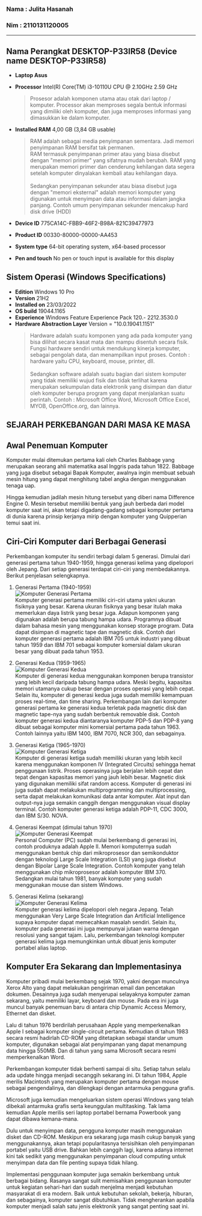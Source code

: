 ### Nama : Julita Hasanah

### Nim : 2110131120005

---

## Nama Perangkat DESKTOP-P33IR58 (Device name DESKTOP-P33IR58)

- **Laptop Asus**
- **Processor** Intel(R) Core(TM) i3-10110U CPU @ 2.10GHz 2.59 GHz <br>

  > Prosesor adalah komponen utama atau otak dari laptop / komputer. Processor akan memproses segala bentuk informasi yang dimiliki oleh komputer, dan juga memproses informasi yang dimasukkan ke dalam komputer.

- **Installed RAM** 4,00 GB (3,84 GB usable)

  > RAM adalah sebagai media penyimpanan sementara. Jadi memori penyimpanan RAM bersifat tak permanen. <br>
  > RAM termasuk penyimpanan primer atau yang biasa disebut dengan "memori primer" yang sifatnya mudah berubah. RAM yang merupakan memori primer dan cenderung kehilangan data segera setelah komputer dinyalakan kembali atau kehilangan daya. <br><br>
  > Sedangkan penyimpanan sekunder atau biasa disebut juga dengan "memori eksternal" adalah memori komputer yang digunakan untuk menyimpan data atau informasi dalam jangka panjang. Contoh umum penyimpanan sekunder mencakup hard disk drive (HDD)

- **Device ID** 775CA14C-FBB9-46F2-B98A-821C39477973
- **Product ID** 00330-80000-00000-AA453
- **System type** 64-bit operating system, x64-based processor
- **Pen and touch** No pen or touch input is available for this display

## Sistem Operasi (Windows Specifications)

- **Edition** Windows 10 Pro
- **Version** 21H2
- **Installed on** 23/03/2022
- **OS build** 19044.1165
- **Experience** Windows Feature Experience Pack 120.- 2212.3530.0
- **Hardware Abstraction Layer** Version = "10.0.19041.1151"
  > Hardware adalah suatu komponen yang ada pada komputer yang bisa dilihat secara kasat mata dan mampu disentuh secara fisik. Fungsi hardware sendiri untuk mendukung kinerja komputer, sebagai pengolah data, dan menampilkan input proses. Contoh : hardware yaitu CPU, keyboard, mouse, printer, dll. <br> <br>
  > Sedangkan software adalah suatu bagian dari sistem komputer yang tidak memiliki wujud fisik dan tidak terlihat karena merupakan sekumpulan data elektronik yang disimpan dan diatur oleh komputer berupa program yang dapat menjalankan suatu perintah. Contoh : Microsoft Office Word, Microsoft Office Excel, MYOB, OpenOffice.org, dan lainnya.

## SEJARAH PERKEBANGAN DARI MASA KE MASA

## Awal Penemuan Komputer

Komputer mulai ditemukan pertama kali oleh Charles Babbage yang merupakan seorang ahli matematika asal Inggris pada tahun 1822. Babbage yang juga disebut sebagai Bapak Komputer, awalnya ingin membuat sebuah mesin hitung yang dapat menghitung tabel angka dengan menggunakan tenaga uap.

Hingga kemudian jadilah mesin hitung tersebut yang diberi nama Difference Engine 0. Mesin tersebut memiliki bentuk yang jauh berbeda dari model komputer saat ini, akan tetapi digadang-gadang sebagai komputer pertama di dunia karena prinsip kerjanya mirip dengan komputer yang Quipperian temui saat ini.

## Ciri-Ciri Komputer dari Berbagai Generasi

Perkembangan komputer itu sendiri terbagi dalam 5 generasi. Dimulai dari generasi pertama tahun 1940-1959, hingga generasi kelima yang dipelopori oleh Jepang. Dari setiap generasi terdapat ciri-ciri yang membedakannya. Berikut penjelasan selengkapnya.

1. Generasi Pertama (1940-1959) <br>
   ![Komputer Generasi Pertama](https://www.quipper.com/id/blog/wp-content/uploads/2021/09/Komputer-generasi-pertama-www.teknodroid.my_.id_.jpg) <br>
   Komputer generasi pertama memiliki ciri-ciri utama yakni ukuran fisiknya yang besar. Karena ukuran fisiknya yang besar itulah maka memerlukan daya listrik yang besar juga. Adapun komponen yang digunakan adalah berupa tabung hampa udara. Programnya dibuat dalam bahasa mesin yang menggunakan konsep storage program. Data dapat disimpan di magnetic tape dan magnetic disk.
   Contoh dari komputer generasi pertama adalah IBM 705 untuk industri yang dibuat tahun 1959 dan IBM 701 sebagai komputer komersial dalam ukuran besar yang dibuat pada tahun 1953.

2. Generasi Kedua (1959-1965) <br>
   ![Komputer Generasi Kedua](https://www.quipper.com/id/blog/wp-content/uploads/2021/09/komputer-generasi-kedua-nesabamedia.c-o-m.jpg) <br>
   Komputer di generasi kedua menggunakan komponen berupa transistor yang lebih kecil daripada tabung hampa udara. Meski begitu, kapasitas memori utamanya cukup besar dengan proses operasi yang lebih cepat. Selain itu, komputer di generasi kedua juga sudah memiliki kemampuan proses real-time, dan time sharing. Perkembangan lain dari komputer generasi pertama ke generasi kedua terletak pada magnetic disk dan magnetic tape-nya yang sudah berbentuk removable disk. Contoh komputer generasi kedua diantaranya komputer PDP-5 dan PDP-8 yang dibuat sebagai komputer mini komersial pertama pada tahun 1963. Contoh lainnya yaitu IBM 1400, IBM 7070, NCR 300, dan sebagainya.

3. Generasi Ketiga (1965-1970) <br>
   ![Komputer Generasi Ketiga](https://www.quipper.com/id/blog/wp-content/uploads/2021/09/Komputer-Generasi-Ketiga-sodagarkomputer-.-com.jpg) <br>
   Komputer di generasi ketiga sudah memiliki ukuran yang lebih kecil karena menggunakan komponen IV (Integrated Circuits) sehingga hemat penggunaan listrik. Proses operasinya juga berjalan lebih cepat dan tepat dengan kapasitas memori yang jauh lebih besar. Magnetic disk yang digunakan memiliki sifat random access. Komputer di generasi ini juga sudah dapat melakukan multiprogramming dan multiprocessing, serta dapat melakukan komunikasi data antar komputer. Alat input dan output-nya juga semakin canggih dengan menggunakan visual display terminal. Contoh komputer generasi ketiga adalah PDP-11, CDC 3000, dan IBM S/30. NOVA.

4. Generasi Keempat (dimulai tahun 1970) <br>
   ![Komputer Generasi Keempat](https://www.quipper.com/id/blog/wp-content/uploads/2021/09/Komputer-generasi-Keempat-indotekmultimedia-.-com.jpg) <br>
   Personal Computer (PC) sudah mulai berkembang di generasi ini, contoh produknya adalah Apple II. Memori komputernya sudah menggunakan bentuk chip dari mikroprosesor dan semikonduktor dengan teknologi Large Scale Integration (LSI) yang juga disebut dengan Bipolar Large Scale Integration.
   Contoh komputer yang telah menggunakan chip mikroprosesor adalah komputer IBM 370. Sedangkan mulai tahun 1981, banyak komputer yang sudah menggunakan mouse dan sistem Windows.

5. Generasi Kelima (sekarang) <br>
   ![Komputer Generasi Kelima](https://www.quipper.com/id/blog/wp-content/uploads/2021/09/black-white-responsive-devices-mockup-responsive-modern-web-design-768x461.jpg) <br>
   Komputer generasi kelima dipelopori oleh negara Jepang. Telah menggunakan Very Large Scale Integration dan Artificial Intelligence supaya komputer dapat memecahkan masalah sendiri. Selain itu, komputer pada generasi ini juga mempunyai jutaan warna dengan resolusi yang sangat tajam. Lalu, perkembangan teknologi komputer generasi kelima juga memungkinkan untuk dibuat jenis komputer portabel alias laptop.

## Komputer Era Sekarang dan Implementasinya

Komputer pribadi mulai berkembang sejak 1970, yakni dengan munculnya Xerox Alto yang dapat melakukan pengiriman email dan pencetakan dokumen. Desainnya juga sudah menyerupai selayaknya komputer zaman sekarang, yaitu memiliki layar, keyboard dan mouse. Pada era ini juga muncul banyak penemuan baru di antara chip Dynamic Access Memory, Ethernet dan disket.

Lalu di tahun 1976 berdirilah perusahaan Apple yang memperkenalkan Apple I sebagai komputer single-circuit pertama. Kemudian di tahun 1983 secara resmi hadirlah CD-ROM yang ditetapkan sebagai standar umum komputer, digunakan sebagai alat penyimpanan yang dapat menampung data hingga 550MB. Dan di tahun yang sama Microsoft secara resmi memperkenalkan Word.

Perkembangan komputer tidak berhenti sampai di situ. Setiap tahun selalu ada update hingga menjadi secanggih sekarang ini. Di tahun 1984, Apple merilis Macintosh yang merupakan komputer pertama dengan mouse sebagai pengendalinya, dan dilengkapi dengan antarmuka pengguna grafis.

Microsoft juga kemudian mengeluarkan sistem operasi Windows yang telah dibekali antarmuka grafis serta keunggulan multitasking. Tak lama kemudian Apple merilis seri laptop portabel bernama Powerbook yang dapat dibawa kemana-mana.

Dulu untuk menyimpan data, pengguna komputer masih menggunakan disket dan CD-ROM. Meskipun era sekarang juga masih cukup banyak yang menggunakannya, akan tetapi popularitasnya tersisihkan oleh penyimpanan portabel yaitu USB drive. Bahkan lebih canggih lagi, karena adanya internet kini tak sedikit yang menggunakan penyimpanan cloud computing untuk menyimpan data dan file penting supaya tidak hilang.

Implementasi penggunaan komputer juga semakin berkembang untuk berbagai bidang. Rasanya sangat sulit memisahkan penggunaan komputer untuk kegiatan sehari-hari dan sudah menjelma menjadi kebutuhan masyarakat di era modern. Baik untuk kebutuhan sekolah, bekerja, hiburan, dan sebagainya, komputer sangat dibutuhkan. Tidak mengherankan apabila komputer menjadi salah satu jenis elektronik yang sangat penting saat ini.

